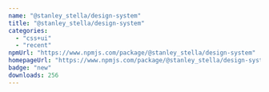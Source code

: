 ```yaml
---
name: "@stanley_stella/design-system"
title: "@stanley_stella/design-system"
categories:
  - "css+ui"
  - "recent"
npmUrl: "https://www.npmjs.com/package/@stanley_stella/design-system"
homepageUrl: "https://www.npmjs.com/package/@stanley_stella/design-system"
badge: "new"
downloads: 256
---
```

